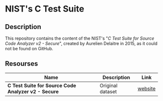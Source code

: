 # NIST's C Test Suite

## Description

This repository contains the content of the NIST's "*C Test Suite for Source Code Analyzer v2 - Secure*", created by Aurelien Delaitre in 2015, as it could not be found on GitHub.

## Resourses

| Name                                                  | Description      | Link                                                     | 
|-------------------------------------------------------|------------------|----------------------------------------------------------|
| **C Test Suite for Source Code Analyzer v2 - Secure** | Original dataset | [website](https://samate.nist.gov/SRD/view.php?tsID=100) |